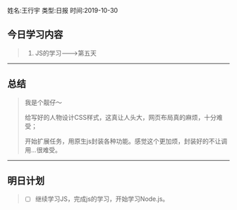 姓名:王行宇
类型:日报
时间:2019-10-30

## 今日学习内容 ##
>1. JS的学习--->第五天
* * *
## 总结 ##
> 我是个靓仔～
>
> 给写好的人物设计CSS样式，这真让人头大，网页布局真的麻烦，十分难受；
>
> 开始扩展任务，用原生js封装各种功能。感觉这个更加烦，封装好的不让调用...很难受。
* * *
## 明日计划 ##
> - [ ] 继续学习JS，完成js的学习，开始学习Node.js。
